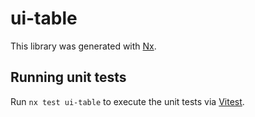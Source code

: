 # ui-table

This library was generated with [Nx](https://nx.dev).

## Running unit tests

Run `nx test ui-table` to execute the unit tests via [Vitest](https://vitest.dev/).
